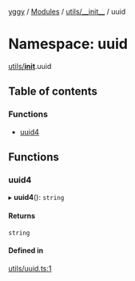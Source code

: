 [yggy](../README.md) / [Modules](../modules.md) / [utils/\_\_init\_\_](utils___init__.md) / uuid

# Namespace: uuid

[utils/__init__](utils___init__.md).uuid

## Table of contents

### Functions

- [uuid4](utils___init__.uuid.md#uuid4)

## Functions

### uuid4

▸ **uuid4**(): `string`

#### Returns

`string`

#### Defined in

[utils/uuid.ts:1](https://github.com/Aldlevine/yggy/blob/ad84d0f/src/utils/uuid.ts#L1)
